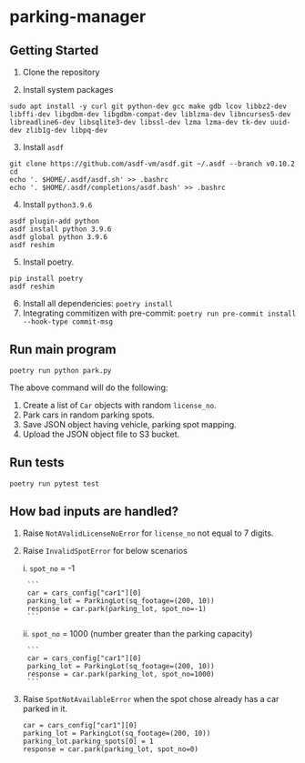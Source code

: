 # parking-manager

## Getting Started

1. Clone the repository

2. Install system packages
```
sudo apt install -y curl git python-dev gcc make gdb lcov libbz2-dev libffi-dev libgdbm-dev libgdbm-compat-dev liblzma-dev libncurses5-dev libreadline6-dev libsqlite3-dev libssl-dev lzma lzma-dev tk-dev uuid-dev zlib1g-dev libpq-dev
```

3. Install `asdf`
```
git clone https://github.com/asdf-vm/asdf.git ~/.asdf --branch v0.10.2
cd
echo '. $HOME/.asdf/asdf.sh' >> .bashrc
echo '. $HOME/.asdf/completions/asdf.bash' >> .bashrc
```

4. Install `python3.9.6`
```
asdf plugin-add python
asdf install python 3.9.6
asdf global python 3.9.6
asdf reshim
```

5. Install poetry.
```
pip install poetry
asdf reshim
```

6. Install all dependencies: `poetry install`
7. Integrating commitizen with pre-commit: `poetry run pre-commit install --hook-type commit-msg`

## Run main program
```
poetry run python park.py
```
The above command will do the following:
1. Create a list of `Car` objects with random `license_no`.
2. Park cars in random parking spots.
3. Save JSON object having vehicle, parking spot mapping.
4. Upload the JSON object file to S3 bucket.

## Run tests
```
poetry run pytest test
```

## How bad inputs are handled?

1. Raise `NotAValidLicenseNoError` for `license_no` not equal to 7 digits.

2. Raise `InvalidSpotError` for below scenarios

    i. `spot_no` = -1

        ```
        car = cars_config["car1"][0]
        parking_lot = ParkingLot(sq_footage=(200, 10))
        response = car.park(parking_lot, spot_no=-1)
        ```
    ii. `spot_no` = 1000 (number greater than the parking capacity)

        ```
        car = cars_config["car1"][0]
        parking_lot = ParkingLot(sq_footage=(200, 10))
        response = car.park(parking_lot, spot_no=1000)
        ```

3. Raise `SpotNotAvailableError` when the spot chose already has a car parked in it.

    ```
    car = cars_config["car1"][0]
    parking_lot = ParkingLot(sq_footage=(200, 10))
    parking_lot.parking_spots[0] = 1
    response = car.park(parking_lot, spot_no=0)
    ```